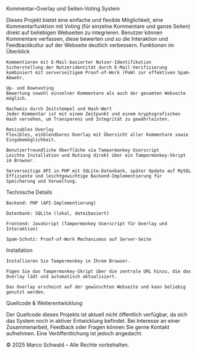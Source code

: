 Kommentar-Overlay und Seiten-Voting System

Dieses Projekt bietet eine einfache und flexible Möglichkeit, eine Kommentarfunktion mit Voting (für einzelne Kommentare und ganze Seiten) direkt auf beliebigen Webseiten zu integrieren. Benutzer können Kommentare verfassen, diese bewerten und so die Interaktion und Feedbackkultur auf der Webseite deutlich verbessern.
Funktionen im Überblick

    Kommentieren mit E-Mail-basierter Nutzer-Identifikation
    Sicherstellung der Nutzeridentität durch E-Mail-Verifizierung kombiniert mit serverseitigem Proof-of-Work (PoW) zur effektiven Spam-Abwehr.

    Up- und Downvoting
    Bewertung sowohl einzelner Kommentare als auch der gesamten Webseite möglich.

    Nachweis durch Zeitstempel und Hash-Wert
    Jeder Kommentar ist mit einem Zeitpunkt und einem kryptografischen Hash versehen, um Transparenz und Integrität zu gewährleisten.

    Resizables Overlay
    Flexibles, einblendbares Overlay mit Übersicht aller Kommentare sowie Eingabemöglichkeit.

    Benutzerfreundliche Oberfläche via Tampermonkey Userscript
    Leichte Installation und Nutzung direkt über ein Tampermonkey-Skript im Browser.

    Serverseitige API in PHP mit SQLite-Datenbank, später Update auf MySQL
    Effiziente und leichtgewichtige Backend-Implementierung für Speicherung und Verwaltung.

Technische Details

    Backend: PHP (API-Implementierung)

    Datenbank: SQLite (lokal, dateibasiert)

    Frontend: JavaScript (Tampermonkey Userscript für Overlay und Interaktion)

    Spam-Schutz: Proof-of-Work Mechanismus auf Server-Seite

Installation

    Installieren Sie Tampermonkey in Ihrem Browser.

    Fügen Sie das Tampermonkey-Skript über die zentrale URL hinzu, die das Overlay lädt und automatisch aktualisiert.

    Das Overlay erscheint auf der gewünschten Webseite und kann beliebig genutzt werden.

Quellcode & Weiterentwicklung

Der Quellcode dieses Projekts ist aktuell nicht öffentlich verfügbar, da sich das System noch in aktiver Entwicklung befindet. Bei Interesse an einer Zusammenarbeit, Feedback oder Fragen können Sie gerne Kontakt aufnehmen. Eine Veröffentlichung ist jedoch angedacht.

© 2025 Marco Schwald – Alle Rechte vorbehalten.
